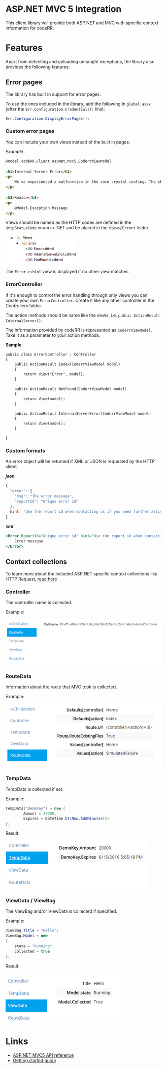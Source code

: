 ASP.NET MVC 5 Integration
=========================

This client library will provide both ASP.NET and MVC with specific context information for codeRR.


# Features

Apart from detecting and uploading uncaught exceptions, the library also provides the following features.

## Error pages

The library has built in support for error pages. 

To use the ones included in the library, add the following in `global.asax` (after the `Err.Configuration.Credentials()` line):

```csharp
Err.Configuration.DisplayErrorPages();
```

### Custom error pages

You can include your own views instead of the built in pages.

*Example*

```html
@model codeRR.Client.AspNet.Mvc5.CoderrViewModel

<h1>Internal Server Error</h1>
<p>
    We've experienced a malfunction in the core crystal cooling. The ship will explode within five seconds.
</p>

<h3>Reason</h3>
<p>
    @Model.Exception.Message
</p>
```

Views should be named as the HTTP codes are defined in the `HttpStatusCode` enum in .NET and be placed in the `Views/Errors` folder.

![](views-folder.png)

The `Error.cshtml` view is displayed if no other view matches.

### ErrorController

If it's enough to control the error handling through only views you can create your own `ErrorController`. 
Create it like any other controller in the Controllers folder.

The action methods should be name like the views. i.e. `public ActionResult InternalServer()`.

The information provided by codeRR is represented as `CoderrViewModel`. Take it as a parameter to your action methods.

**Sample**

```
public class ErrorController : Controller
{
    public ActionResult Index(CoderrViewModel model)
    {
        return View("Error", model);
    }

    public ActionResult NotFound(CoderrViewModel model)
    {
        return View(model);
    }

    public ActionResult InternalServerError(CoderrViewModel model)
    {
        return View(model);
    }

}
```

### Custom formats

An error object will be returned if XML or JSON is requested by the HTTP client.

***json***

```javascript
{
  "error": { 
	"msg": "The error message", 
	"reportId": "Unique error id"
  }, 
  hint: "Use the report id when contacting us if you need further assistance." 
}
```

***xml***

```xml
<Error ReportId="Unique error id" hint="Use the report id when contacting us if you need further assistance">
	Error messgae
</Error>
```

## Context collections

To learn more about the included ASP.NET specific context collections like HTTP Request, [read here](../index.md)


### Controller

The controller name is collected.

Example:

![](collections/controller.png)

### RouteData

Information about the route that MVC took is collected.

Example:

![](collections/routedata.png)

### TempData

TempData is collected if set.

Example:

```csharp
TempData["DemoKey"] = new {
		Amount = 20000,
		Expires = DateTime.UtcNow.AddMinutes(5)
};
```

Result:

![](collections/tempdata.png)

### ViewData / ViewBag

The ViewBag and/or ViewData is collected if specified.

Example:

```csharp
ViewBag.Title = "Hello";
ViewBag.Model = new
{
	state = "Running",
	Collected = true
};
```

Result:

![](collections/viewdata.png)


# Links

* [ASP.NET MVC5 API reference](https://coderr.io/docs/api/client/aspnet/mvc5/)
* [Getting started guide](../../gettingstarted.md)
